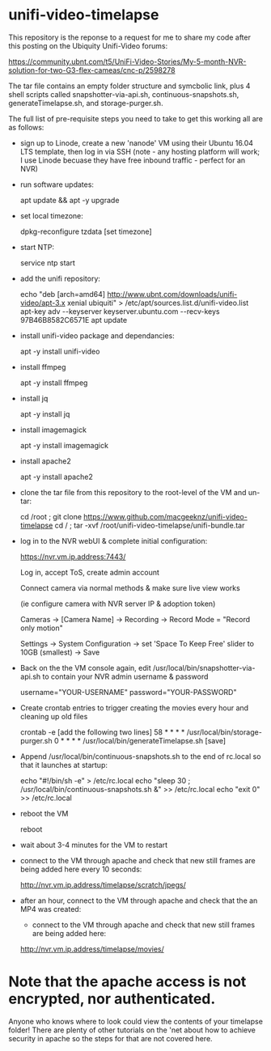 # unifi-video-timelapse

This repository is the reponse to a request for me to share my code after this posting on the Ubiquity Unifi-Video forums:

https://community.ubnt.com/t5/UniFi-Video-Stories/My-5-month-NVR-solution-for-two-G3-flex-cameas/cnc-p/2598278

The tar file contains an empty folder structure and symcbolic link, plus 4 shell scripts called snapshotter-via-api.sh, continuous-snapshots.sh, generateTimelapse.sh, and storage-purger.sh.

The full list of pre-requisite steps you need to take to get this working all are as follows:

- sign up to Linode, create a new 'nanode' VM using their Ubuntu 16.04 LTS template, then log in via SSH
 (note - any hosting platform will work; I use Linode becuase they have free inbound traffic - perfect for an NVR)
 
- run software updates:

	apt update && apt -y upgrade

- set local timezone:

	dpkg-reconfigure tzdata
	[set timezone]

- start NTP:

	service ntp start

- add the unifi repository:

	echo "deb [arch=amd64] http://www.ubnt.com/downloads/unifi-video/apt-3.x xenial ubiquiti" > /etc/apt/sources.list.d/unifi-video.list
	apt-key adv --keyserver keyserver.ubuntu.com --recv-keys 97B46B8582C6571E
	apt update

- install unifi-video package and dependancies:

	apt -y install unifi-video

- install ffmpeg

	apt -y install ffmpeg

- install jq

	apt -y install jq

- install imagemagick
	
	apt -y install imagemagick

- install apache2

	apt -y install apache2

- clone the tar file from this repository to the root-level of the VM and un-tar:

	cd /root ; git clone https://www.github.com/macgeeknz/unifi-video-timelapse
	cd / ; tar -xvf /root/unifi-video-timelapse/unifi-bundle.tar

- log in to the NVR webUI & complete initial configuration:

	https://nvr.vm.ip.address:7443/
	
	Log in, accept ToS, create admin account
	
	Connect camera via normal methods & make sure live view works
	
	(ie configure camera with NVR server IP & adoption token)
	
	Cameras -> [Camera Name] -> Recording -> Record Mode = "Record only motion" 
	
	Settings -> System Configuration -> set 'Space To Keep Free' slider to 10GB (smallest) -> Save

- Back on the the VM console again, edit /usr/local/bin/snapshotter-via-api.sh to contain your NVR admin username & password

	username="YOUR-USERNAME"
	password="YOUR-PASSWORD"

- Create crontab entries to trigger creating the movies every hour and cleaning up old files

	crontab -e
	[add the following two lines]
	58 * * * * /usr/local/bin/storage-purger.sh
	0 * * * * /usr/local/bin/generateTimelapse.sh
	[save]

- Append /usr/local/bin/continuous-snapshots.sh to the end of rc.local so that it launches at startup:

	echo "#!/bin/sh -e" > /etc/rc.local
	echo "sleep 30 ; /usr/local/bin/continuous-snapshots.sh &" >> /etc/rc.local
	echo "exit 0" >> /etc/rc.local

- reboot the VM
	
	reboot

- wait about 3-4 minutes for the VM to restart

- connect to the VM through apache and check that new still frames are being added here every 10 seconds:

	http://nvr.vm.ip.address/timelapse/scratch/jpegs/

- after an hour, connect to the VM through apache and check that the an MP4 was created:

	- connect to the VM through apache and check that new still frames are being added here:

	http://nvr.vm.ip.address/timelapse/movies/

# Note that the apache access is not encrypted, nor authenticated.
Anyone who knows where to look could view the contents of your timelapse folder! There are plenty of other tutorials on the 'net about how to achieve security in apache so the steps for that are not covered here.
